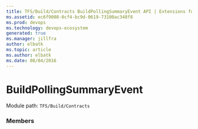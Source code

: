 ```yaml
---
title: TFS/Build/Contracts BuildPollingSummaryEvent API | Extensions for Azure DevOps Services
ms.assetid: ec6f9008-0cf4-bc9d-0619-73100ac348f8
ms.prod: devops
ms.technology: devops-ecosystem
generated: true
ms.manager: jillfra
author: elbatk
ms.topic: article
ms.author: elbatk
ms.date: 08/04/2016
---
```


# BuildPollingSummaryEvent

Module path: `TFS/Build/Contracts`


### Members

